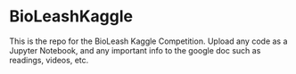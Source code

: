 # BioLeashKaggle
This is the repo for the BioLeash Kaggle Competition. Upload any code as a Jupyter Notebook, and any important info to the google doc such as readings, videos, etc.
